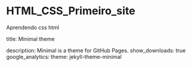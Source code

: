 # HTML_CSS_Primeiro_site
 Aprendendo css html

title: Minimal theme

description: Minimal is a theme for GitHub Pages.
show_downloads: true
google_analytics:
theme: jekyll-theme-minimal
